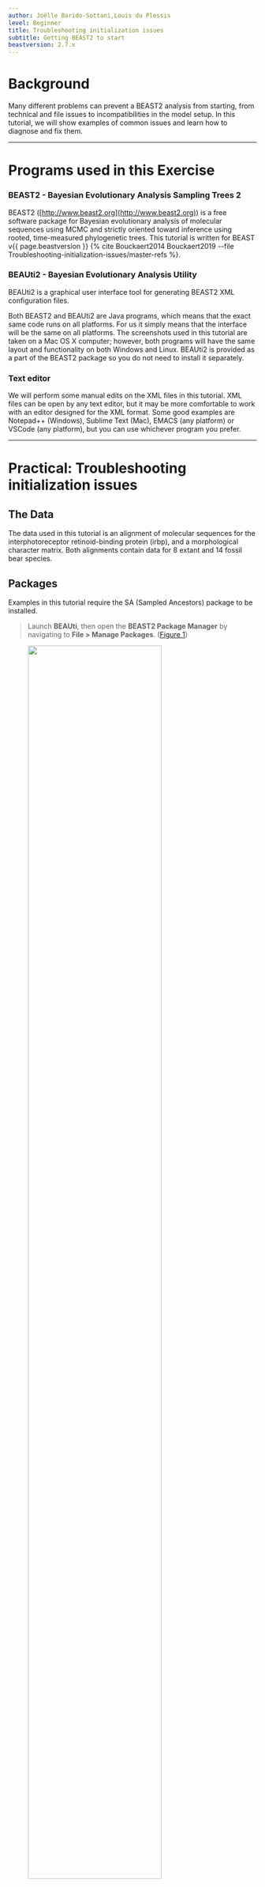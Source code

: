 ```yaml
---
author: Joëlle Barido-Sottani,Louis du Plessis
level: Beginner
title: Troubleshooting initialization issues
subtitle: Getting BEAST2 to start
beastversion: 2.7.x
---
```



# Background

Many different problems can prevent a BEAST2 analysis from starting, from technical and file issues to incompatibilities in the model setup. In this tutorial, we will show examples of common issues and learn how to diagnose and fix them.

----

# Programs used in this Exercise 

### BEAST2 - Bayesian Evolutionary Analysis Sampling Trees 2

BEAST2 ([http://www.beast2.org](http://www.beast2.org)) is a free software package for Bayesian evolutionary analysis of molecular sequences using MCMC and strictly oriented toward inference using rooted, time-measured phylogenetic trees. This tutorial is written for BEAST v{{ page.beastversion }} {% cite Bouckaert2014  Bouckaert2019 --file Troubleshooting-initialization-issues/master-refs %}. 


### BEAUti2 - Bayesian Evolutionary Analysis Utility

BEAUti2 is a graphical user interface tool for generating BEAST2 XML configuration files.

Both BEAST2 and BEAUti2 are Java programs, which means that the exact same code runs on all platforms. For us it simply means that the interface will be the same on all platforms. The screenshots used in this tutorial are taken on a Mac OS X computer; however, both programs will have the same layout and functionality on both Windows and Linux. BEAUti2 is provided as a part of the BEAST2 package so you do not need to install it separately.

### Text editor

We will perform some manual edits on the XML files in this tutorial. XML files can be open by any text editor, but it may be more comfortable to work with an editor designed for the XML format. Some good examples are Notepad++ (Windows), Sublime Text (Mac), EMACS (any platform) or VSCode (any platform), but you can use whichever program you prefer.

----

# Practical: Troubleshooting initialization issues

## The Data

The data used in this tutorial is an alignment of molecular sequences for the interphotoreceptor retinoid-binding protein (irbp), and a morphological character matrix. Both alignments contain data for 8 extant and 14 fossil bear species.

 
## Packages

Examples in this tutorial require the SA (Sampled Ancestors) package to be installed.

> Launch **BEAUti**, then open the **BEAST2 Package Manager** by navigating to **File > Manage Packages**. ([Figure 1](#packageManage1))
> 

<figure>
	<a id="packageManage1"></a>
	<img style="width:80.0%;" src="figures/package_manager.png" alt="">
	<figcaption>Figure 1: Finding the BEAST2 Package Manager.</figcaption>
</figure>
<br>

The SA package may already be installed, as in BEAST 2.7 it is often installed by default. Otherwise, install it by doing the following:

> Install the **SA** package by selecting it and clicking the **Install/Upgrade** button. ([Figure 2](#packageSA))
> 

<figure>
	<a id="packageSA"></a>
	<img style="width:70.0%;" src="figures/packageSA.png" alt="">
	<figcaption>Figure 2: The SA package.</figcaption>
</figure>
<br>

> Uninstall the **MM** package by selecting it and clicking the **Uninstall** button. ([Figure 3](#packageMM))
> 

<figure>
	<a id="packageMM"></a>
	<img style="width:70.0%;" src="figures/packageMM.png" alt="">
	<figcaption>Figure 3: The MM package.</figcaption>
</figure>
<br>

BEAUti needs to be closed for the newly installed packages to be loaded properly.

> Close the **BEAST2 Package Manager** and **BEAUti**.
> 


## Common issue #1: Class could not be found

> Download the BEAST2 input file `issue1.xml`.
> Open **BEAST2** and select the file `issue1.xml` as input file. Start the run with the **Run** button.
> You should get an error message, as shown in [Figure 4](#errorPackage).
>

<figure>
	<a id="errorPackage"></a>
	<img style="width:80.0%;" src="figures/errorPackage.png" alt="">
	<figcaption>Figure 4: An error message in BEAST2.</figcaption>
</figure>
<br>


This error means that BEAST2 could not identify one of the components of the analysis in the XML. The error message shows which component is unidentified, in this example _morphmodels.evolution.substitutionmodel.LewisMK_, as well as the program's closest guess for what the component could be, here _beastlabs.inference.ML_. There are two main causes of this problem:

- an error was introduced in the component name when editing the XML manually. In this case, you simply need to edit the XML to use the correct name.
- BEAST2 is missing the package which contains this component. In this case, you need to identify which package is missing. If the file was produced by BEAUti, it should contain a list of required packages in the first line of the file. Otherwise you can try examining the source of the XML (e.g. a tutorial or a published analysis) or searching online for the name of the missing component.

In this example, we have not edited the XML manually, so we conclude that we are missing a package. From the first line of the XML, we can see the list of required packages 
```xml 
required="BEAST.base v2.7.4:SA v2.1.1:MM v1.2.1" 
```
Thus we are missing the **MM** package which contains the morphological substitution models (as we could also see from the name of the missing component).

> Following the same process as for the **SA** package, open the **BEAST2 Package Manager** in **BEAUti** and install the **MM** package.
> Run the file `issue1.xml` in **BEAST2** again, and check that it now works.
>


## Common issue #2

> Download the BEAST2 input file `issue2.xml` in the same folder as `issue`1`.xml`.
> Open **BEAST2** and select the file `issue2.xml` as input file. Start the run with the **Run** button.
> You should get an error message, as shown in [Figure 5](#errorOverwrite).
>

<figure>
	<a id="errorOverwrite"></a>
	<img style="width:80.0%;" src="figures/errorOverwrite.png" alt="">
	<figcaption>Figure 5: Another error message in BEAST2.</figcaption>
</figure>
<br>

This error means that BEAST2 is attempting to overwrite a log or tree file that already exists, as explained in the message _Trying to write file bears.log but the file already exists._. By default, overwriting files is not permitted in order to avoid accidentally losing data. If **BEAST2** is run in interactive mode, for instance on your local machine, it offers you the possibility to continue the analysis, by typing **Y** to overwrite the files. However, if **BEAST2** is run on a cluster, it will simply stop when encountering this issue.
To solve this problem, there are three possibilities:

- if the intention is to overwrite the existing files, select the **overwrite** option in the **BEAST2** launcher (see [Figure 6](#overwrite)) or use the **-overwrite** option in the command-line interface.

<figure>
	<a id="overwrite"></a>
	<img style="width:70.0%;" src="figures/overwrite.png" alt="">
	<figcaption>Figure 6: BEAST2 launcher with overwrite option.</figcaption>
</figure>
<br>

- if the intention is to resume a run, i.e. to append to the existing files, select the **resume** option in the **BEAST2** launcher (see [Figure 7](#resume)) or use the **-resume** option in the command-line interface.

<figure>
	<a id="resume"></a>
	<img style="width:70.0%;" src="figures/resume.png" alt="">
	<figcaption>Figure 7: BEAST2 launcher with resume option.</figcaption>
</figure>
<br>

- if you would like to create new files, either move the original files or change the names of the log and tree files in the new analysis.

> Open **BEAUti** and load the file `issue2.xml`.
> In the **MCMC** panel, expand the options for the **tracelog** by clicking on the arrow to the left. Change the **File Name** to **bears_longer.log**.
> Do the same for the **treelog** and change the **File Name** to **bears_longer.trees**.
> Save the file `issue2.xml`. Run it in **BEAST2** again, and check that it now works.
>


## Common issue #3: Could not find a proper state to initialize

### Troubleshooting a parameter issue

> Download the BEAST input file `issue3_1.xml`.
> Open **BEAST2** and select the file `issue3_1.xml` as input file. Start the run with the **Run** button.
> You should get an error message, as shown in [Figure 8](#errorStarting).
> 

<figure>
	<a id="errorStarting"></a>
	<img style="width:80.0%;" src="figures/errorStarting.png" alt="">
	<figcaption>Figure 8: Yet another error message in BEAST2.</figcaption>
</figure>
<br>

In this situation, the inference failed to start because a good initial state could not be found, as explained by the error message (_Fatal exception: Could not find a proper state to initialise._). This issue is much more complex to diagnose than the previous ones, as it can be caused by many different parts of the analysis configuration. However, as before the error message provides some information on the source of the problem, as it details the probability of all the components of the analysis. Here the message reads _P(ClockPrior.c:bears_irbp_fossils) = -Infinity_, showing that the issue is likely linked to the clock rate of the molecular alignment and the prior set on this parameter.

To inspect the parameter and find the issue, we will first load the file into BEAUti.

> Open **BEAUti** and load in the `issue3_1.xml` file by navigating to **File > Load**.
> Switch to the **Priors** panel.
> Click on the arrow left of the **clockRate.c:bears_irbp_fossils** to see the details of this prior ([Figure 9](#clockRatePrior)).
>

<figure>
	<a id="clockRatePrior"></a>
	<img style="width:80.0%;" src="figures/clockRatePrior.png" alt="">
	<figcaption>Figure 9: Details of the clock rate prior.</figcaption>
</figure>
<br>

We can see that the clock rate prior was changed from the default, which is a uniform distribution from 0 to infinity, to a uniform distribution from 0 to 0.5. In general, changing this default prior is a good idea, as the default is extremely vague and very unlikely to be accurate. However, if we set a more narrow distribution we need to make sure that the starting value for the parameter is still within the range of the chosen distribution. For each parameter, the starting value is shown in the box to the right, as **initial = [x] [min, max]** ([Figure 10](#initialVal)). Here _x_ indicates the starting value and _min_ and _max_ the range of possible values for the corresponding parameter.

<figure>
	<a id="initialVal"></a>
	<img style="width:80.0%;" src="figures/initialVal.png" alt="">
	<figcaption>Figure 10: Initial values in the Priors panel.</figcaption>
</figure>
<br>

> Check the initial value of the **clockRate.c:bears_irbp_fossils** parameter in the box to the right of the parameter.
> We can see that the box reads **initial = [1.0]**.
>

The initial value of the clock rate is thus set to **1.0**, which is outside the bounds of the chosen prior for this parameter. This is why the initialization failed.

> In the **Priors** panel, click on the **initial = [1.0]** box right of the **clockRate.c:bears_irbp_fossils** parameter.
> Change the initial value in the **Value** box to **0.01** ([Figure 11](#initialClock)).
> Click on **OK** to close the box.
> Save the updated configuration as `issue3_1_fixed.xml` by navigating to **File > Save As**.>
> Open **BEAST2** and select `issue3_1_fixed.xml` as the input file.
> Start the run with the **Run** button. It works now!
>

<figure>
	<a id="initialClock"></a>
	<img style="width:50.0%;" src="figures/initialClock.png" alt="">
	<figcaption>Figure 11: Changing the initial value of the clock rate.</figcaption>
</figure>
<br>


### Troubleshooting a model issue

> Download the BEAST input file `issue3_2.xml`.
> Open **BEAST2** and select the file `issue3_2.xml` as input file. Start the run with the **Run** button.
> You should get an error message, as shown in [Figure 12](#errorStarting2).
> 

<figure>
	<a id="errorStarting2"></a>
	<img style="width:80.0%;" src="figures/errorStarting2.png" alt="">
	<figcaption>Figure 12: A similar error message as earlier.</figcaption>
</figure>
<br>

As in the previous section, **BEAST2** could not find a valid state to start the inference. This time the message reads _P(FBD.t:bears) = -Infinity_, showing that the issue likely appears in the calculation of the FBD likelihood. The FBD prior is a tree prior, and depends on the tree as well as several other parameters, so there are several possible causes for the calculation issue:

-  a bug in the likelihood calculation itself: BEAST2 packages can contain calculation issues which have been undetected so far (especially if they only appear in very specific circumstances), in which case they should be reported to the development team. However, this is unlikely in our case, as the FBD model has been extensively used without issue in previous analyses, and our analysis setup is similar to previous analyses.
-  an issue with the initial tree: the inference will not start if the provided initial tree is impossible under the specified tree model or doesn't match with the provided MRCA constraints. By default, most analyses use a random tree simulated by the inference, which will fulfill all constraints. However, with more complex models or constraints, the simulation process can fail to find a good tree, in which case a valid starting tree needs to be provided by the user.
-  an issue with the initial values of the parameters: if the initial values set in the analysis are very far from plausible, the resulting likelihood of the model will be extremely small, which gets recorded as _-Infinity_ by BEAST2.

To inspect the starting values and find the issue, we will first load the file into BEAUti.

> Open **BEAUti** and load in the `issue3_2.xml` file by navigating to **File > Load**.
> 

The starting tree can be found in the **Starting tree** panel, which is hidden by default.

> Open the **Starting tree** panel by navigating to **View > Show Starting tree panel**.
> Switch to the **Starting tree** panel.
>

<figure>
	<a id="startingTree"></a>
	<img style="width:80.0%;" src="figures/startingTree.png" alt="">
	<figcaption>Figure 13: Starting tree panel.</figcaption>
</figure>
<br>

As we can see in [Figure 13](#startingTree), the initial tree in this analysis is set to a Newick tree, chosen by the user. The **Newick** box gives the full Newick string, which we could use to inspect the tree in an other program. This string can also be copied directly from the XML file. First, we will check if this tree is compatible with the tree constraints set in the **Priors** panel.

> Switch to the **Priors** panel.
> Click on the arrow left of the **root.prior** to see the details of this prior ([Figure 14](#rootPrior)).
>

<figure>
	<a id="rootPrior"></a>
	<img style="width:80.0%;" src="figures/rootPrior.png" alt="">
	<figcaption>Figure 14: Priors panel showing the root prior.</figcaption>
</figure>
<br>

The only constraint set on the tree is a prior on the age of the root, which we can see in the **Priors** panel. By checking the details, we can see that this is a wide lognormal prior, with the 5% quantile of the prior at 206 Ma and the 95% quantile at 437 Ma. Let's import our starting tree in Icytree to check if the root age is compatible with the prior.

> Open Icytree ([https://icytree.org/](https://icytree.org/)) in a web browser.
> Copy the Newick string from the **Starting tree** panel or from the XML file.
> Paste the string into a blank text file and save it as `starting.tre`.
> Drag and drop the `starting.tre` file into Icytree.
>

By hovering over the root node of the starting tree, we can see that its age is set to **417.2 Ma**, which is consistent with the root prior set in the analysis. 

Next, we will inspect the starting values of the parameters of the FBD model, found in the **Priors** panel in **BEAUti**. The FBD model has 3 parameters: the diversification rate, the turnover and the sampling proportion. We can see that the initial diversification rate is **1.0**, the initial sampling proportion is **0.5** and the initial turnover is **0.5**. These are the default values for these parameters, but they may not be adapted to all datasets. In particular, a diversification rate of 1.0/My is a very high value - since our starting tree is 400 My old, it means that we would expect about **exp(400 x 1.0) = 5 x 10^173** extant species (as opposed 8 extant bears). Having a very implausible starting value for the diversification rate could explain the failure we observed earlier when calculating the likelihood of the FBD model, so we will change it to a more realistic value of **0.01**.


> In the **Priors** panel, click on the **initial = [1.0]** box right of the **diversificationRateFBD** parameter.
> Change the initial value in the **Value** box to **0.01** ([Figure 15](#initialDiv)).
> Click on **OK** to close the box.
> Save the updated configuration as `issue3_2_fixed.xml` by navigating to **File > Save As**.
> Open **BEAST2** and select `issue3_2_fixed.xml` as the input file.
> Start the run with the **Run** button. It works now!
>

<figure>
	<a id="initialDiv"></a>
	<img style="width:50.0%;" src="figures/initialDiv.png" alt="">
	<figcaption>Figure 15: Changing the initial value of the diversification rate.</figcaption>
</figure>
<br>


### Increasing the number of initialization attempts

If there is no obvious incompatibility in the setup of the analysis, it is possible that the problem is simply due to bad luck rather than a fundamental problem in the analysis. This is rare, but it can happen with complex configurations or with packages and models which are still under development. By default, **BEAST2** will try to initialize the analysis **10** times before giving up, but it is possible to increase the number of attempts.

> Open **BEAUti** and load in the `issue3_1.xml` file by navigating to **File > Load**.
> Switch to the **MCMC** tab.
> The number of initialization attempts is controlled by the **Num Initialization Attempts** setting, shown in [Figure 16](#numInit).
>

<figure>
	<a id="numInit"></a>
	<img style="width:80.0%;" src="figures/numInit.png" alt="">
	<figcaption>Figure 16: Setting the number of initialization attempts.</figcaption>
</figure>
<br>

Note that changing this setting will never help if the analysis contains incompatibilities. In the case of the `issue3_1.xml` file, for instance, the starting value of the clock rate is outside of the bounds of the corresponding prior, so initialization will always fail regardless of how many attempts are performed.


## Common issue #4: Validation error when initializing object

> Download the BEAST input file `issue4.xml` and `issue4_working.xml`.
> Open **BEAST2** and select the file `issue4.xml` as input file. Start the run with the **Run** button.
> You should get an error message, as shown in [Figure 17](#errorParsing).
>

<figure>
	<a id="errorParsing"></a>
	<img style="width:80.0%;" src="figures/errorParsing.png" alt="">
	<figcaption>Figure 17: The return of the error message.</figcaption>
</figure>
<br>

Here the run failed to start because the XML configuration file could not be parsed, as explained by the error message _Error 110 parsing the xml input file_. Thankfully the error message tells us exactly where the error happened (_<log id='ORCRatesStat.c:bears_morphology' spec='beast.base.evolution.RateStatistic'>_) and what is the issue (_Input 'tree' must be specified._). If we open the `issue5.xml` file and look for **ORCRatesStat.c:bears_morphology**, we can see that line 771 corresponds to the error message and reads as follows:
```xml
	<log id="ORCRatesStat.c:bears_morphology" spec="beast.base.evolution.RateStatistic" branchratemodel="@OptimisedRelaxedClock.c:bears_morphology"/>
```
By comparing to a previous (working) analysis in the file `issue4_working.xml`, we can see that the correct configuration should be (line 733):
```xml
	<log id="ORCRatesStat.c:bears_morphology" spec="beast.base.evolution.RateStatistic" branchratemodel="@OptimisedRelaxedClock.c:bears_morphology" tree="@Tree.t:bears"/>
```
As the error message told us, the **tree** element of the configuration is missing in the non-working XML file, so we need to add it back in.

> Open the file `issue4.xml` in a text editor.
> Modify **line 771** of the file to add the **tree="@Tree.t:bears"** element. Save the file as `issue4_fixed.xml`.
> Open **BEAST2** and select the file `issue4_fixed.xml` as input file. Start the run with the **Run** button.
> Now it works!
>

XML parsing errors usually occur when the XML file has been manually edited and parts of the configuration have been accidentally deleted or modified. This is why it's important to always keep a copy of the original XML when making manual edits, as this provides an easy way to check the correct configuration. Loading, saving and re-loading complex configurations into BEAUti repeatedly can also lead to parsing issues, although this is a bug and should be reported to the development team if it happens (for instance by opening an issue on [https://github.com/CompEvol/BeastFX/issues](https://github.com/CompEvol/BeastFX/issues). In general, if an XML parsing error occurs in a file which was generated entirely through BEAUti, then this bug should be reported to the development team.


## Error messages not covered in this tutorial

Many different issues can occur in **BEAST2**, and it is impossible to cover them all in this tutorial. However, one important thing to keep in mind is that **BEAST2** will always attempt to provide as much information as possible on the issue it has encountered. Thus it is critical to carefully read the error messages, as in the following example.

> Download the BEAST2 input file `issue5.xml`.
> Open **BEAST2** and select the file `issue5.xml` as input file. Start the run with the **Run** button.
> You should get an error message, as shown in [Figure 18](#errorOrigin).
>

<figure>
	<a id="errorOrigin"></a>
	<img style="width:80.0%;" src="figures/errorOrigin.png" alt="">
	<figcaption>Figure 18: The revenge of the return of the error message.</figcaption>
</figure>
<br>

Here the message (_Initial value of origin (100.0) should be greater than initial root height (125.1)_) indicates clearly what is going on: we have specified an origin parameter with an initial value which is incompatible with the initial tree. Unfortunately, this error also means that the file cannot be loaded in **BEAUti** (although it was produced by it originally).

> Open the `issue5.xml` file in a text editor.
> Look for the parameter **originFBD.t:bears** and examine its initial value.
> Look for the root prior **root.prior** and examine its distribution. Look in particular at the values for the **offset**, **M** and **S** parameters.
>

The origin parameter configuration is:
```xml
	<parameter id="originFBD.t:bears" spec="parameter.RealParameter" lower="0.0" name="stateNode">100.0</parameter>
```
And the root prior distribution is set up like this:
```xml
	<LogNormal id="LogNormalDistributionModel.9" name="distr" offset="125.0">                                 
        <parameter id="RealParameter.92" spec="parameter.RealParameter" estimate="false" name="M">2.0</parameter>
        <parameter id="RealParameter.93" spec="parameter.RealParameter" estimate="false" lower="0.0" name="S" upper="5.0">0.5</parameter>
    </LogNormal>
```

We can see that the distribution for the root prior has an offset of **125.0**, meaning that the root of the tree will always be greater than this value. However the initial value of the origin parameter was left to the default, which is **100.0**. This is the source of the error reported by **BEAST2**. Thus we need to change the value of the origin to be compatible with our starting tree.

> In the text editor, look for the parameter **originFBD.t:bears** and change its value from **100.0** to **150.00**.
> Save the updated configuration as `issue5_fixed.xml`.
> Open **BEAST2** and select `issue5_fixed.xml` as the input file.
> Start the run with the **Run** button. It works now!
>

Note that this issue can also happen when using a user-specified starting tree, for instance a tree from a Newick string. In this case the origin parameter needs to be compatible with the specified tree, i.e. the initial value of the origin needs to be higher than the root of the Newick tree.

----

# Acknowledgment

Many examples in this tutorial are inspired by real issues encountered during the analysis of the convergent evolution of true crabs {% cite Wolfe2022 --file Troubleshooting-initialization-issues/master-refs %}.


# Useful Links

- [Bayesian Evolutionary Analysis with BEAST 2](http://www.beast2.org/book.html) {% cite BEAST2book2014 --file Tutorial-Template/master-refs.bib %}
- BEAST 2 website and documentation: [http://www.beast2.org/](http://www.beast2.org/)
- BEAST 1 website and documentation: [http://beast.bio.ed.ac.uk](http://beast.bio.ed.ac.uk)
- Join the BEAST user discussion: [http://groups.google.com/group/beast-users](http://groups.google.com/group/beast-users) 

----

# Relevant References

{% bibliography --cited --file Troubleshooting-initialization-issues/master-refs.bib %}

